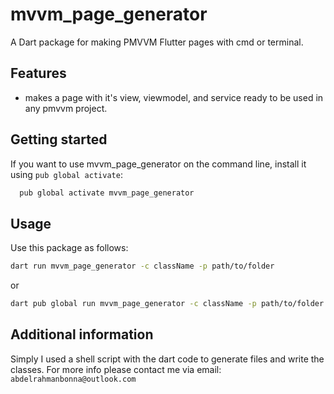 # mvvm_page_generator

A Dart package for making PMVVM Flutter pages with cmd or terminal.

## Features

* makes a page with it's view, viewmodel, and service ready to be used in any pmvvm project.

## Getting started

If you want to use mvvm_page_generator on the command line,
install it using `pub global activate`:

```bash
  pub global activate mvvm_page_generator
```

## Usage

Use this package as follows:

```bash
dart run mvvm_page_generator -c className -p path/to/folder
```

or

```bash
dart pub global run mvvm_page_generator -c className -p path/to/folder
```

## Additional information

Simply I used a shell script with the dart code to generate files and write the classes.
For more info please contact me via email: `abdelrahmanbonna@outlook.com`
